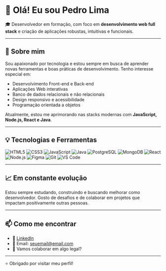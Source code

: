 # 👋 Olá! Eu sou Pedro Lima

🎓 Desenvolvedor em formação, com foco em **desenvolvimento web full stack** e criação de aplicações robustas, intuitivas e funcionais.

---

## 🚀 Sobre mim

Sou apaixonado por tecnologia e estou sempre em busca de aprender novas ferramentas e boas práticas de desenvolvimento. Tenho interesse especial em:

- Desenvolvimento Front-end e Back-end
- Aplicações Web interativas
- Banco de dados relacionais e não relacionais
- Design responsivo e acessibilidade
- Programação orientada a objetos

Atualmente, estou me aprimorando nas stacks modernas com **JavaScript, Node.js, React e Java**.

---

## 💡 Tecnologias e Ferramentas

![HTML5](https://img.shields.io/badge/-HTML5-E34F26?style=flat&logo=html5&logoColor=white)
![CSS3](https://img.shields.io/badge/-CSS3-1572B6?style=flat&logo=css3)
![JavaScript](https://img.shields.io/badge/-JavaScript-F7DF1E?style=flat&logo=javascript&logoColor=black)
![Java](https://img.shields.io/badge/-Java-007396?style=flat&logo=java)
![PostgreSQL](https://img.shields.io/badge/-PostgreSQL-336791?style=flat&logo=postgresql)
![MongoDB](https://img.shields.io/badge/-MongoDB-47A248?style=flat&logo=mongodb)
![React](https://img.shields.io/badge/-React-61DAFB?style=flat&logo=react)
![Node.js](https://img.shields.io/badge/-Node.js-339933?style=flat&logo=node.js)
![Figma](https://img.shields.io/badge/-Figma-F24E1E?style=flat&logo=figma)
![Git](https://img.shields.io/badge/-Git-F05032?style=flat&logo=git)
![VS Code](https://img.shields.io/badge/-VS%20Code-007ACC?style=flat&logo=visual-studio-code)

---

## 📈 Em constante evolução

Estou sempre estudando, construindo e buscando melhorar como desenvolvedor. Gosto de desafios e de colaborar em projetos que impactam positivamente outras pessoas.

---

## 📫 Como me encontrar

- 💼 [LinkedIn](https://www.linkedin.com/in/seu-usuario-aqui)
- 💌 Email: seuemail@email.com
- 🧠 Vamos colaborar em algo legal?

---

⭐ Obrigado por visitar meu perfil!
